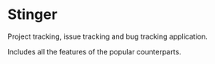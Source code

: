 Stinger
=======

Project tracking, issue tracking and bug tracking application.

Includes all the features of the popular counterparts.
